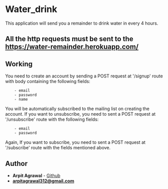 # Water_drink

This application will send you a remainder to drink water in every 4 hours.

## All the http requests must be sent to the https://water-remainder.herokuapp.com/ 

## Working

You need to create an account by sending a POST request at '/signup' route with body containing the following fields: 
```
    - email
    - password
    - name
```
You will be automatically subscribed to the mailing list on creating the account. If you want to unsubscribe, you need to sent a POST request at '/unsubscribe' route with the following fields:
```
    - email
    - password
```
Again, If you want to subscribe, you need to sent a POST request at '/subscribe' route with the fields mentioned above.

## Author

* **Arpit Agrawal**  - [Github](https://github.com/arpit9667)
* **arpitagrawal312@gmail.com** 
